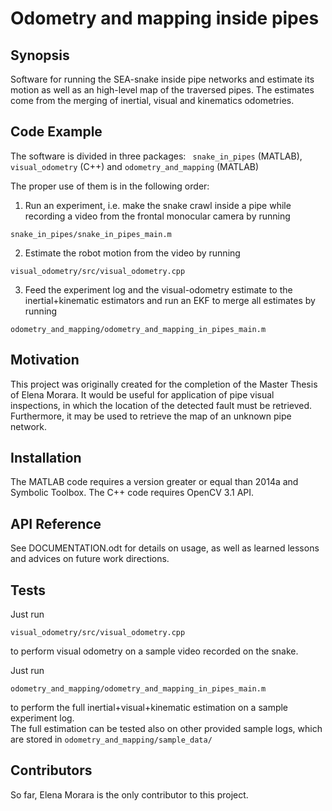 # Odometry and mapping inside pipes

## Synopsis

Software for running the SEA-snake inside pipe networks and estimate its motion as well as an high-level map of the traversed pipes.
The estimates come from the merging of inertial, visual and kinematics odometries.


## Code Example

The software is divided in three packages: ``` snake_in_pipes``` (MATLAB), ``` visual_odometry ``` (C++) and 	``` odometry_and_mapping ``` (MATLAB)

The proper use of them is in the following order:

1. Run an experiment, i.e. make the snake crawl inside a pipe while recording a video from the frontal monocular camera by running
  ```
  snake_in_pipes/snake_in_pipes_main.m
  ```  
  
2. Estimate the robot motion from the video by running
  ```
  visual_odometry/src/visual_odometry.cpp
  ```  
  
3. Feed the experiment log and the visual-odometry estimate to the inertial+kinematic estimators and run an EKF to merge all estimates by running
  ```
  odometry_and_mapping/odometry_and_mapping_in_pipes_main.m
  ```

## Motivation

This project was originally created for the completion of the Master Thesis of Elena Morara.
It would be useful for application of pipe visual inspections, in which the location of the detected fault must be retrieved.
Furthermore, it may be used to retrieve the map of an unknown pipe network.

## Installation

The MATLAB code requires a version greater or equal than 2014a and Symbolic Toolbox.
The C++ code requires OpenCV 3.1 API.

## API Reference

See DOCUMENTATION.odt for details on usage, as well as learned lessons and advices on future work directions.

## Tests

Just run
```
visual_odometry/src/visual_odometry.cpp
```
to perform visual odometry on a sample video recorded on the snake.


Just run
```
odometry_and_mapping/odometry_and_mapping_in_pipes_main.m
```
to perform the full inertial+visual+kinematic estimation on a sample experiment log.  
The full estimation can be tested also on other provided sample logs, which are stored in ``` odometry_and_mapping/sample_data/ ```

## Contributors

So far, Elena Morara is the only contributor to this project.
